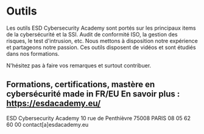 # Outils
 Les outils ESD Cybersecurity Academy sont portés sur les principaux items de la cybersécurité et la SSI.
 Audit de conformité ISO, la gestion des risques, le test d'intrusion, etc.
 Nous mettons à disposition notre expérience et partageons notre passion.
 Ces outils disposent de vidéos et sont étudiés dans nos formations. 
 
 N'hésitez pas à faire vos remarques et surtout contribuer.
 
Formations, certifications, mastère en cybersécurité made in FR/EU
En savoir plus : https://esdacademy.eu/
-------------------------------------------------------------------------------------------------------------
ESD Cybersecurity Academy
10 rue de Penthièvre  75008 PARIS
08 05 62 60 00
contact[a]esdacademy.eu

 
 
